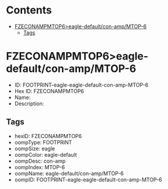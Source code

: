 



Contents
========

* [FZECONAMPMTOP6>eagle-default/con-amp/MTOP-6](#fzeconampmtop6eagle-defaultcon-ampmtop-6)
	* [Tags](#tags)

# FZECONAMPMTOP6>eagle-default/con-amp/MTOP-6

- ID: FOOTPRINT-eagle-eagle-default-con-amp-MTOP-6
- Hex ID: FZECONAMPMTOP6
- Name: 
- Description: 

## Tags

- hexID: FZECONAMPMTOP6
- oompType: FOOTPRINT
- oompSize: eagle
- oompColor: eagle-default
- oompDesc: con-amp
- oompIndex: MTOP-6
- oompName: eagle-default/con-amp/MTOP-6
- oompID: FOOTPRINT-eagle-eagle-default-con-amp-MTOP-6
